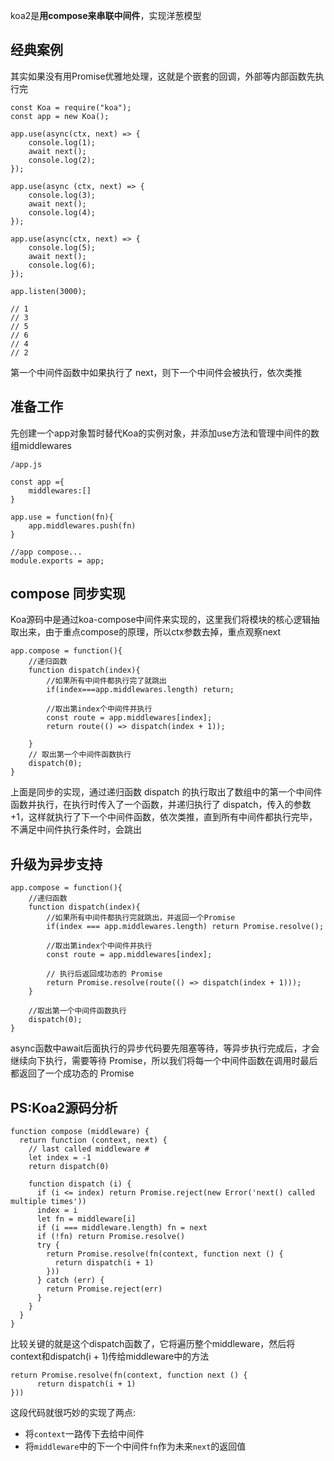 koa2是**用compose来串联中间件**，实现洋葱模型
## 经典案例
其实如果没有用Promise优雅地处理，这就是个嵌套的回调，外部等内部函数先执行完
````
const Koa = require("koa");
const app = new Koa();

app.use(async(ctx, next) => {
    console.log(1);
    await next();
    console.log(2);
});

app.use(async (ctx, next) => {
    console.log(3);
    await next();
    console.log(4);
});

app.use(async(ctx, next) => {
    console.log(5);
    await next();
    console.log(6);
});

app.listen(3000);

// 1
// 3
// 5
// 6
// 4
// 2
````
第一个中间件函数中如果执行了 next，则下一个中间件会被执行，依次类推
## 准备工作
先创建一个app对象暂时替代Koa的实例对象，并添加use方法和管理中间件的数组middlewares
````
/app.js

const app ={
    middlewares:[]
}

app.use = function(fn){
    app.middlewares.push(fn)
}

//app compose...
module.exports = app;
````
## compose 同步实现
Koa源码中是通过koa-compose中间件来实现的，这里我们将模块的核心逻辑抽取出来，由于重点compose的原理，所以ctx参数去掉，重点观察next
````
app.compose = function(){
    //递归函数
    function dispatch(index){
        //如果所有中间件都执行完了就跳出
        if(index===app.middlewares.length) return;
        
        //取出第index个中间件并执行
        const route = app.middlewares[index];
        return route(() => dispatch(index + 1));

    }
    // 取出第一个中间件函数执行
    dispatch(0);
}
````
上面是同步的实现，通过递归函数 dispatch 的执行取出了数组中的第一个中间件函数并执行，在执行时传入了一个函数，并递归执行了 dispatch，传入的参数 +1，这样就执行了下一个中间件函数，依次类推，直到所有中间件都执行完毕，不满足中间件执行条件时，会跳出
## 升级为异步支持
````
app.compose = function(){
    //递归函数
    function dispatch(index){
        //如果所有中间件都执行完就跳出，并返回一个Promise
        if(index === app.middlewares.length) return Promise.resolve();

        //取出第index个中间件并执行
        const route = app.middlewares[index];

        // 执行后返回成功态的 Promise
        return Promise.resolve(route(() => dispatch(index + 1)));
    }
    
    //取出第一个中间件函数执行
    dispatch(0);
}
````
async函数中await后面执行的异步代码要先阻塞等待，等异步执行完成后，才会继续向下执行，需要等待 Promise，所以我们将每一个中间件函数在调用时最后都返回了一个成功态的 Promise

## PS:Koa2源码分析
````
function compose (middleware) {
  return function (context, next) {
    // last called middleware #
    let index = -1
    return dispatch(0)
    
    function dispatch (i) {
      if (i <= index) return Promise.reject(new Error('next() called multiple times'))
      index = i
      let fn = middleware[i]
      if (i === middleware.length) fn = next
      if (!fn) return Promise.resolve()
      try {
        return Promise.resolve(fn(context, function next () {
          return dispatch(i + 1)
        }))
      } catch (err) {
        return Promise.reject(err)
      }
    }
  }
}
````
比较关键的就是这个dispatch函数了，它将遍历整个middleware，然后将context和dispatch(i + 1)传给middleware中的方法
````
return Promise.resolve(fn(context, function next () {
      return dispatch(i + 1)
}))
````
这段代码就很巧妙的实现了两点:
* 将`context`一路传下去给中间件
* 将`middleware`中的下一个中间件`fn`作为未来`next`的返回值